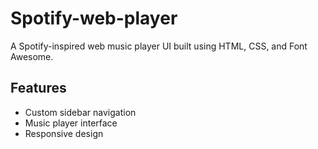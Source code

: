 # Spotify-web-player


A Spotify-inspired web music player UI built using HTML, CSS, and Font Awesome.


## Features
- Custom sidebar navigation
- Music player interface
- Responsive design
